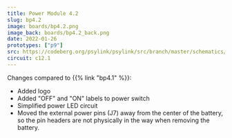 ```yaml
---
title: Power Module 4.2
slug: bp4.2
image: boards/bp4.2.png
image_back: boards/bp4.2_back.png
date: 2022-01-26
prototypes: ["p9"]
src: https://codeberg.org/psylink/psylink/src/branch/master/schematics/bp4.2.kicad_pcb
circuit: c12.1
---
```


Changes compared to {{% link "bp4.1" %}}:

- Added logo
- Added "OFF" and "ON" labels to power switch
- Simplified power LED circuit
- Moved the external power pins (J7) away from the center of the battery, so the pin headers are not physically in the way when removing the battery.

